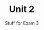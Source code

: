 ---
title: "Unit 2"
# list or single layouts are possible
layout: single-series # list, list-sidebar, single-series
weight: 2
subtitle: "Stuff for Exam 3"
description: |
  Civil  Rights, Political Parties, Interest Groups, and Institutions 
cascade:
  draft: false
  # list or single layouts are possible
  layout: single-series # list, list-sidebar, single-series
  date: 2022-03-28
---